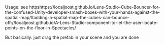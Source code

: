 Usage: see httpshttps://localjoost.github.io/Lens-Studio-Cube-Bouncer-for-the-confused-Unity-developer-smash-boxes-with-your-hands-against-the-spatial-map/#adding-a-spatial-map-the-cubes-can-bounce-off://localjoost.github.io/A-Lens-Studio-component-to-let-the-user-locate-points-on-the-floor-in-Spectacles/

But basically: just drag the prefab in your scene and you are done